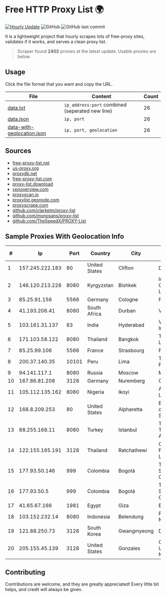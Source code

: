 
# Free HTTP Proxy List 🌍

[![Hourly Update](https://github.com/mertguvencli/http-proxy-list/actions/workflows/main.yml/badge.svg?branch=main)](https://github.com/mertguvencli/http-proxy-list/actions/workflows/main.yml)
![GitHub](https://img.shields.io/github/license/mertguvencli/http-proxy-list)
![GitHub last commit](https://img.shields.io/github/last-commit/mertguvencli/http-proxy-list)

It is a lightweight project that hourly scrapes lots of free-proxy sites, validates if it works, and serves a clean proxy list.


> Scraper found **2402** proxies at the latest update. Usable proxies are below.

## Usage

Click the file format that you want and copy the URL.


|File|Content|Count|
|----|-------|-----|
|[data.txt](https://raw.githubusercontent.com/mertguvencli/http-proxy-list/main/proxy-list/data.txt)|`ip_address:port` combined (seperated new line)|26|
|[data.json](https://raw.githubusercontent.com/mertguvencli/http-proxy-list/main/proxy-list/data.json)|`ip, port`|26|
|[data-with-geolocation.json](https://raw.githubusercontent.com/mertguvencli/http-proxy-list/main/proxy-list/data-with-geolocation.json)|`ip, port, geolocation`|26|

## Sources

* [free-proxy-list.net](https://free-proxy-list.net)
* [us-proxy.org](https://www.us-proxy.org)
* [proxydb.net](http://proxydb.net)
* [free-proxy-list.com](https://free-proxy-list.com/?page=&port=&type%5B%5D=http&type%5B%5D=https&up_time=0&search=Search)
* [proxy-list.download](https://www.proxy-list.download/HTTP)
* [vpnoverview.com](https://vpnoverview.com/privacy/anonymous-browsing/free-proxy-servers)
* [proxyscan.io](https://www.proxyscan.io)
* [proxylist.geonode.com](https://proxylist.geonode.com/api/proxy-list?limit=300&page=1&sort_by=lastChecked&sort_type=desc&protocols=http,https)
* [proxyscrape.com](https://api.proxyscrape.com/v2/?request=displayproxies&protocol=http&timeout=10000&country=all&ssl=all&anonymity=all)
* [github.com/clarketm/proxy-list](https://raw.githubusercontent.com/clarketm/proxy-list/master/proxy-list-raw.txt)
* [github.com/monosans/proxy-list](https://raw.githubusercontent.com/monosans/proxy-list/main/proxies/http.txt)
* [github.com/TheSpeedX/PROXY-List](https://raw.githubusercontent.com/TheSpeedX/PROXY-List/master/http.txt)


## Sample Proxies With Geolocation Info

|#|Ip|Port|Country|City|Internet Service Provider|
|-|--|----|-------|----|-------------------------|
|1|157.245.222.183|80|United States|Clifton|DigitalOcean, LLC|
|2|146.120.213.228|8080|Kyrgyzstan|Bishkek|Inform Communications Ltd.|
|3|85.25.91.156|5566|Germany|Cologne|PlusServer GmbH|
|4|41.193.206.41|8080|South Africa|Durban|Vox Telecom|
|5|103.161.31.137|83|India|Hyderabad|Venkata Sai Internet Pvt. Ltd|
|6|171.103.58.122|8080|Thailand|Bangkok|True Internet Co., Ltd.|
|7|85.25.99.106|5566|France|Strasbourg|PLUSSERVER|
|8|200.37.140.35|10101|Peru|Lima|Telefonica del Peru S.A.A.|
|9|94.141.117.1|8080|Russia|Moscow|MediaCom LLC|
|10|167.86.81.208|3128|Germany|Nuremberg|Contabo GmbH|
|11|105.112.135.162|8080|Nigeria|Ikoyi|Airtel Networks Limited|
|12|168.8.209.253|80|United States|Alpharetta|Board of Regents of the University System of Georgia|
|13|88.255.168.11|8080|Turkey|Istanbul|Turk Telekomunikasyon Anonim Sirketi|
|14|122.155.165.191|3128|Thailand|Ratchathewi|CAT Telecom Public Company Limited|
|15|177.93.50.146|999|Colombia|Bogotá|TV AZTECA SUCURSAL COLOMBIA|
|16|177.93.50.5|999|Colombia|Bogotá|TV AZTECA SUCURSAL COLOMBIA|
|17|41.65.67.166|1981|Egypt|Giza|Enterprise|
|18|103.152.232.14|8080|Indonesia|Belendung|PT Kingpolah Network Solutions|
|19|121.88.250.73|3128|South Korea|Gwangmyeong|DLIVE|
|20|205.155.45.139|3128|United States|Gonzales|California State University Network|



## Contributing

Contributions are welcome, and they are greatly appreciated! Every
little bit helps, and credit will always be given.

